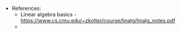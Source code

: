 - References:
	- Linear algebra basics - https://www.cs.cmu.edu/~zkolter/course/linalg/linalg_notes.pdf
	-
